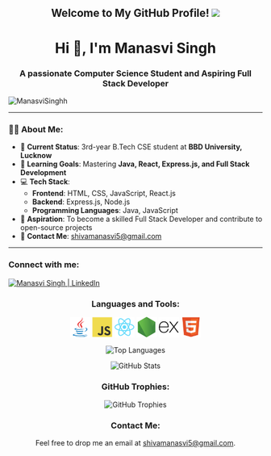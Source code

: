 <h2 align="center">
  Welcome to My GitHub Profile! <img src="https://media.giphy.com/media/VgCDAzcKvsR6OM0uWg/giphy.gif" width="50">
</h2>

<h1 align="center">Hi 👋, I'm Manasvi Singh</h1>
<h3 align="center">A passionate Computer Science Student and Aspiring Full Stack Developer</h3>

<p align="left"> <img src="https://komarev.com/ghpvc/?username=ManasviSinghh&label=Profile%20views&color=0e75b6&style=flat" alt="ManasviSinghh" /> </p>

---

### 👨‍💻 About Me:
- 🌟 **Current Status**: 3rd-year B.Tech CSE student at **BBD University, Lucknow**
- 🌱 **Learning Goals**: Mastering **Java, React, Express.js, and Full Stack Development**
- 💻 **Tech Stack**:
  - **Frontend**: HTML, CSS, JavaScript, React.js
  - **Backend**: Express.js, Node.js
  - **Programming Languages**: Java, JavaScript
- 🚀 **Aspiration**: To become a skilled Full Stack Developer and contribute to open-source projects
- 📧 **Contact Me**: <a href="mailto:shivamanasvi5@gmail.com">shivamanasvi5@gmail.com</a>

---
 
<h3 align="left">Connect with me:</h3>
<p align="left">
  <a href="https://linkedin.com/in/manasvisingh1" target="_blank"><img align="center" src="https://raw.githubusercontent.com/rahuldkjain/github-profile-readme-generator/master/src/images/icons/Social/linked-in-alt.svg" alt="Manasvi Singh | LinkedIn" height="30" width="40" /></a>
</p>

<h3 align="center">Languages and Tools:</h3>
<p align="center"> 
  <img src="https://raw.githubusercontent.com/devicons/devicon/master/icons/java/java-original.svg" alt="Java" width="40" height="40"/>
  <img src="https://raw.githubusercontent.com/devicons/devicon/master/icons/javascript/javascript-original.svg" alt="JavaScript" width="40" height="40"/>
  <img src="https://raw.githubusercontent.com/devicons/devicon/master/icons/react/react-original.svg" alt="React" width="40" height="40"/>
  <img src="https://raw.githubusercontent.com/devicons/devicon/master/icons/nodejs/nodejs-original.svg" alt="Node.js" width="40" height="40"/>
  <img src="https://raw.githubusercontent.com/devicons/devicon/master/icons/express/express-original.svg" alt="Express.js" width="40" height="40"/>
  <img src="https://raw.githubusercontent.com/devicons/devicon/master/icons/html5/html5-original.svg" alt="HTML5" width="40" height="40"/>
</p>

<p align="center">
  <img src="https://github-readme-stats.vercel.app/api/top-langs/?username=ManasviSinghh&layout=compact" alt="Top Languages" />
</p>

<p align="center">
  <img src="https://github-readme-stats.vercel.app/api?username=ManasviSinghh&show_icons=true" alt="GitHub Stats" />
</p>

<h3 align="center">GitHub Trophies:</h3>
<p align="center">
  <img src="https://github-profile-trophy.vercel.app/?username=ManasviSinghh" alt="GitHub Trophies" />
</p>

<h3 align="center">Contact Me:</h3>
<p align="center">
  Feel free to drop me an email at <a href="mailto:shivamanasvi5@gmail.com">shivamanasvi5@gmail.com</a>.
</p>
